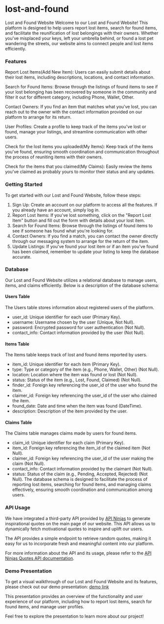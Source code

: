 # lost-and-found
Lost and Found Website
Welcome to our Lost and Found Website! This platform is designed to help users report lost items, search for found items, and facilitate the reunification of lost belongings with their owners. Whether you've misplaced your keys, left your umbrella behind, or found a lost pet wandering the streets, our website aims to connect people and lost items efficiently.

### Features

Report Lost Items(Add New Item): Users can easily submit details about their lost items, including descriptions, locations, and contact information.

Search for Found Items: Browse through the listings of found items to see if your lost belonging has been recovered by someone in the community and filter it out for different category, including Phone, Wallet, Other.

Contact Owners: If you find an item that matches what you've lost, you can reach out to the owner with the contact information provided on our platform to arrange for its return.

User Profiles: Create a profile to keep track of the items you've lost or found, manage your listings, and streamline communication with other users.

Check for the lost items you uploaded(My Items): Keep track of the items you've found, ensuring smooth coordination and communication throughout the process of reuniting items with their owners.

Check for the items that you claimed(My Claims): Easily review the items you've claimed as probably yours to monitor their status and any updates.


### Getting Started
To get started with our Lost and Found Website, follow these steps:

1. Sign Up: Create an account on our platform to access all the features. If you already have an account, simply log in.
2. Report Lost Items: If you've lost something, click on the "Report Lost Item" button and fill out the form with details about your lost item.
2. Search for Found Items: Browse through the listings of found items to see if someone has found what you're looking for.
3. Contact Owners: If you find a match, you can contact the owner directly through our messaging system to arrange for the return of the item.
4. Update Listings: If you've found your lost item or if an item you've found has been claimed, remember to update your listing to keep the database accurate.

### Database
Our Lost and Found Website utilizes a relational database to manage users, items, and claims efficiently. Below is a description of the database schema:

#### Users Table
The Users table stores information about registered users of the platform.

- user_id: Unique identifier for each user (Primary Key).
- username: Username chosen by the user (Unique, Not Null).
- password: Encrypted password for user authentication (Not Null).
- contact_info: Contact information provided by the user (Not Null).

#### Items Table
The Items table keeps track of lost and found items reported by users.

- item_id: Unique identifier for each item (Primary Key).
- type: Type or category of the item (e.g., Phone, Wallet, Other) (Not Null).
- location: Location where the item was found or lost (Not Null).
- status: Status of the item (e.g., Lost, Found, Claimed) (Not Null).
- finder_id: Foreign key referencing the user_id of the user who found the item.
- claimer_id: Foreign key referencing the user_id of the user who claimed the item.
- found_date: Date and time when the item was found (DateTime).
- description: Description of the item provided by the user.

#### Claims Table
The Claims table manages claims made by users for found items.

- claim_id: Unique identifier for each claim (Primary Key).
- item_id: Foreign key referencing the item_id of the claimed item (Not Null).
- claimer_id: Foreign key referencing the user_id of the user making the claim (Not Null).
- contact_info: Contact information provided by the claimant (Not Null).
- status: Status of the claim (e.g., Pending, Accepted, Rejected) (Not Null).
The database schema is designed to facilitate the process of reporting lost items, searching for found items, and managing claims effectively, ensuring smooth coordination and communication among users.

### API Usage

We have integrated a third-party API provided by [API Ninjas](https://api-ninjas.com/api) to generate inspirational quotes on the main page of our website. This API allows us to dynamically fetch motivational quotes to inspire and uplift our users.

The API provides a simple endpoint to retrieve random quotes, making it easy for us to incorporate fresh and meaningful content into our platform.

For more information about the API and its usage, please refer to the [API Ninjas Quotes API documentation](https://api-ninjas.com/api/quotes).

### Demo Presentation

To get a visual walkthrough of our Lost and Found Website and its features, please check out our demo presentation:
[demo link](https://unc.zoom.us/rec/share/LGx3LEENopZG2-m9qZPFgicy6nhdx-eUhdXWnsUHSgv-9V6pj4yhvq67J7nPJ2M0.u1VtIliX6kdhNixq)


This presentation provides an overview of the functionality and user experience of our platform, including how to report lost items, search for found items, and manage user profiles.

Feel free to explore the presentation to learn more about our project!
